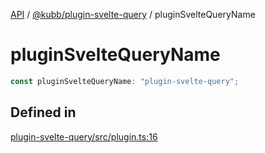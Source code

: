 [API](../../../packages.md) / [@kubb/plugin-svelte-query](../index.md) / pluginSvelteQueryName

# pluginSvelteQueryName

```ts
const pluginSvelteQueryName: "plugin-svelte-query";
```

## Defined in

[plugin-svelte-query/src/plugin.ts:16](https://github.com/kubb-project/kubb/blob/41d5fcbd23d143293d72542efcb650e62fa3a210/packages/plugin-svelte-query/src/plugin.ts#L16)
